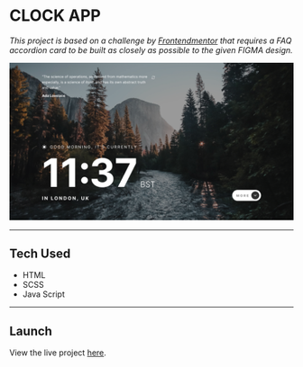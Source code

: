 # CLOCK APP

*This project is based on a challenge by [Frontendmentor](https://www.frontendmentor.io/challenges/faq-accordion-card-XlyjD0Oam/hub/faq-accordion-card-Iffk00jPC) that requires a FAQ accordion card to be built as closely as possible to the given FIGMA design.*

![Project Screenshot](/images/project.png)

---
## Tech Used

- HTML
- SCSS
- Java Script

---
## Launch
View the live project [here](https://affectionate-swartz-538610.netlify.app/).
